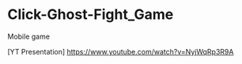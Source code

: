 # Click-Ghost-Fight_Game
Mobile game

[YT Presentation] https://www.youtube.com/watch?v=NyjWqRp3R9A
